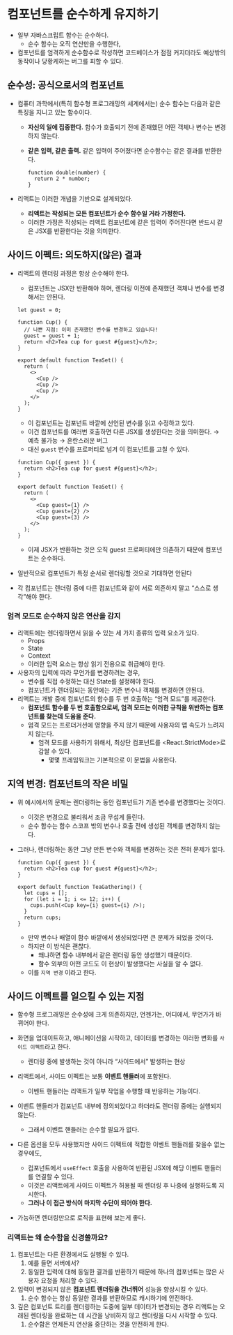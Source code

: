 # 컴포넌트를 순수하게 유지하기

- 일부 자바스크립트 함수는 순수하다.
    - 순수 함수는 오직 연산만을 수행한다,
- 컴포넌트를 엄격하게 순수함수로 작성하면 코드베이스가 점점 커지더라도 예상밖의 동작이나 당황케하는 버그를 피할 수 있다.

## 순수성: 공식으로서의 컴포넌트

- 컴퓨터 과학에서(특히 함수형 프로그래밍의 세계에서는) 순수 함수는 다음과 같은 특징을 지니고 있는 함수이다.
    - **자신의 일에 집중한다.** 함수가 호출되기 전에 존재했던 어떤 객체나 변수는 변경하지 않는다.
    - **같은 입력, 같은 출력.** 같은 입력이 주어졌다면 순수함수는 같은 결과를 반환한다.
        
        ```tsx
        function double(number) {
          return 2 * number;
        }
        ```
        
- 리액트는 이러한 개념을 기반으로 설계되었다.
    - **리액트는 작성되는 모든 컴포넌트가 순수 함수일 거라 가정한다.**
    - 이러한 가정은 작성되는 리액트 컴포넌트에 같은 입력이 주어진다면 반드시 같은 JSX를 반환한다는 것을 의미한다.

## 사이드 이펙트: 의도하지(않은) 결과

- 리액트의 렌더링 과정은 항상 순수해야 한다.
    - 컴포넌트는 JSX만 반환해야 하며, 렌더링 이전에 존재했던 객체나 변수를 변경해서는 안된다.
    
    ```tsx
    let guest = 0;
    
    function Cup() {
      // 나쁜 지점: 이미 존재했던 변수를 변경하고 있습니다!
      guest = guest + 1;
      return <h2>Tea cup for guest #{guest}</h2>;
    }
    
    export default function TeaSet() {
      return (
        <>
          <Cup />
          <Cup />
          <Cup />
        </>
      );
    }
    
    ```
    
    - 이 컴포넌트는 컴포넌트 바깥에 선언된 변수를 읽고 수정하고 있다.
    - 이건 컴포넌트를 여러번 호출하면 다른 JSX를 생성한다는 것을 의미한다. → 예측 불가능 → 혼란스러운 버그
    - 대신 `guest` 변수를 프로퍼티로 넘겨 이 컴포넌트를 고칠 수 있다.
    
    ```tsx
    function Cup({ guest }) {
      return <h2>Tea cup for guest #{guest}</h2>;
    }
    
    export default function TeaSet() {
      return (
        <>
          <Cup guest={1} />
          <Cup guest={2} />
          <Cup guest={3} />
        </>
      );
    }
    
    ```
    
    - 이제 JSX가 반환하는 것은 오직 guest 프로퍼티에만 의존하기 때문에 컴포넌트는 순수하다.
- 일반적으로 컴포넌트가 특정 순서로 렌더링할 것으로 기대하면 안된다
- 각 컴포넌트는 렌더링 중에 다른 컴포넌트와 같이 서로 의존하지 말고 “스스로 생각”해야 한다.

### 엄격 모드로 순수하지 않은 연산을 감지

- 리액트에는 렌더링하면서 읽을 수 있는 세 가지 종류의 입력 요소가 있다.
    - Props
    - State
    - Context
    - 이러한 입력 요소는 항상 읽기 전용으로 취급해야 한다.
- 사용자의 입력에 따라 무언가를 변경하려는 경우,
    - 변수를 직접 수정하는 대신 State를 설정해야 한다.
    - 컴포넌트가 렌더링되는 동안에는 기존 변수나 객체를 변경하면 안된다.
- 리액트는 개발 중에 컴포넌트의 함수를 두 번 호출하는 “엄격 모드”를 제공한다.
    - **컴포넌트 함수를 두 번 호출함으로써, 엄격 모드는 이러한 규칙을 위반하는 컴포넌트를 찾는데 도움을 준다.**
    - 엄격 모드는 프로더거션에 영향을 주지 않기 때문에 사용자의 앱 속도가 느려지지 않는다.
        - 엄격 모드를 사용하기 위해서, 최상단 컴포넌트를 <React.StrictMode>로 감쌀 수 있다.
            - 몇몇 프레임워크는 기본적으로 이 문법을 사용한다.

## 지역 변경: 컴포넌트의 작은 비밀

- 위 예시에서의 문제는 렌더링하는 동안 컴포넌트가 기존 변수를 변경했다는 것이다.
    - 이것은 변경으로 불리워서 조금 무섭게 들린다.
    - 순수 함수는 함수 스코프 밖의 변수나 호출 전에 생성된 객체를 변경하지 않는다.
- 그러나, 렌더링하는 동안 그냥 만든 변수와 객체를 변경하는 것은 전혀 문제가 없다.
    
    ```tsx
    function Cup({ guest }) {
      return <h2>Tea cup for guest #{guest}</h2>;
    }
    
    export default function TeaGathering() {
      let cups = [];
      for (let i = 1; i <= 12; i++) {
        cups.push(<Cup key={i} guest={i} />);
      }
      return cups;
    }
    ```
    
    - 만약 변수나 배열이 함수 바깥에서 생성되었다면 큰 문제가 되었을 것이다.
    - 하지만 이 방식은 괜찮다.
        - 왜냐하면 함수 내부에서 같은 렌더링 동안 생성했기 때문이다.
        - 함수 외부의 어떤 코드도 이 현상이 발생했다는 사실을 알 수 없다.
    - 이를 `지역 변경` 이라고 한다.

## 사이드 이펙트를 일으킬 수 있는 지점

- 함수형 프로그래밍은 순수성에 크게 의존하지만, 언젠가는, 어디에서, 무언가가 바뀌어야 한다.
- 화면을 업데이트하고, 애니메이션을 시작하고, 데이터를 변경하는 이러한 변화를 `사이드 이펙트`라고 한다.
    - 렌더링 중에 발생하는 것이 아니라 “사이드에서” 발생하는 현상

- 리액트에서, 사이드 이펙트는 보통 **이벤트 핸들러**에 포함된다.
    - 이벤트 핸들러는 리액트가 일부 작업을 수행할 때 반응하는 기능이다.
- 이벤트 핸들러가 컴포넌트 내부에 정의되었다고 하더라도 렌더링 중에는 실행되지 않는다.
    - 그래서 이벤트 핸들러는 순수할 필요가 없다.

- 다른 옵션을 모두 사용했지만 사이드 이펙트에 적합한 이벤트 핸들러를 찾을수 없는 경우에도,
    - 컴포넌트에서 `useEffect` 호출을 사용하여 반환된 JSX에 해당 이벤트 핸들러를 연결할 수 있다.
    - 이것은 리액트에게 사이드 이펙트가 허용될 때 렌더링 후 나중에 실행하도록 지시한다.
    - **그러나 이 접근 방식이 마지막 수단이 되어야 한다.**
- 가능하면 렌더링만으로 로직을 표현해 보는게 좋다.

### 리액트는 왜 순수함을 신경쓸까요?

1. 컴포넌트는 다른 환경에서도 실행될 수 있다.
    1. 예를 들면 서버에서?
    2. 동일한 입력에 대해 동일한 결과를 반환하기 때문에 하나의 컴포넌트는 많은 사용자 요청을 처리할 수 있다.
2. 입력이 변경되지 않은 **컴포넌트 렌더링을 건너뛰어** 성능을 향상시킬 수 있다.
    1. 순수 함수는 항상 동일한 결과를 반환하므로 캐시하기에 안전하다.
3. 깊은 컴포넌트 트리를 렌더링하는 도중에 일부 데이터가 변경되는 경우 리액트는 오래된 렌더링을 완료하는 데 시간을 낭비하지 않고 렌더링을 다시 시작할 수 있다.
    1. 순수함은 언제든지 연산을 중단하는 것을 안전하게 한다.
